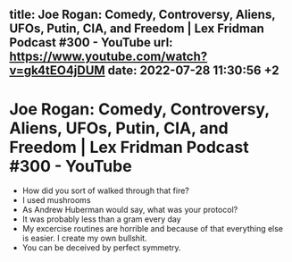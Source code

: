 title: Joe Rogan: Comedy, Controversy, Aliens, UFOs, Putin, CIA, and Freedom | Lex Fridman Podcast #300 - YouTube
url: https://www.youtube.com/watch?v=gk4tEO4jDUM
date: 2022-07-28 11:30:56 +2
---

# Joe Rogan: Comedy, Controversy, Aliens, UFOs, Putin, CIA, and Freedom | Lex Fridman Podcast #300 - YouTube

- How did you sort of walked through that fire?
- I used mushrooms
- As Andrew Huberman would say, what was your protocol?
- It was probably less than a gram every day
- My excercise routines are horrible and because of that everything else is easier. I create my own bullshit.
- You can be deceived by perfect symmetry.
